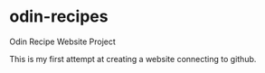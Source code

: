 # odin-recipes
Odin Recipe Website Project

This is my first attempt at creating a website connecting to github.  
